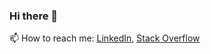 ### Hi there 👋

📫 How to reach me: [LinkedIn](https://www.linkedin.com/in/tiger-obrien/), [Stack Overflow](https://stackoverflow.com/users/16664923/tiger)

<!--
**tigerob/tigerob** is a ✨ _special_ ✨ repository because its `README.md` (this file) appears on your GitHub profile.

Here are some ideas to get you started:

- 🔭 I’m currently working on ...
- 🌱 I’m currently learning ...
- 👯 I’m looking to collaborate on ...
- 🤔 I’m looking for help with ...
- 💬 Ask me about ...
- 📫 How to reach me: ...
- 😄 Pronouns: ...
- ⚡ Fun fact: ...
-->
